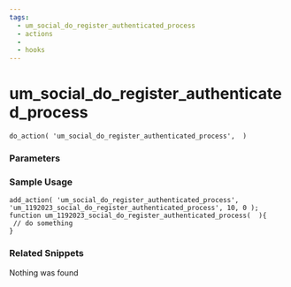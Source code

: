 ```yaml
---
tags: 
  - um_social_do_register_authenticated_process
  - actions
  - 
  - hooks
---
```

# um\_social\_do\_register\_authenticated\_process

``` php:no-line-numbers
do_action( 'um_social_do_register_authenticated_process',  )
```
<div class='hook-sep'></div>

### Parameters

<div class='hook-sep'></div>



### Sample Usage

``` php:no-line-numbers
add_action( 'um_social_do_register_authenticated_process', 'um_1192023_social_do_register_authenticated_process', 10, 0 );
function um_1192023_social_do_register_authenticated_process(  ){
 // do something
}
```
<div class='hook-sep'></div>



### Related Snippets

Nothing was found

